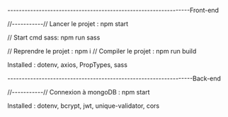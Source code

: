 

----------------------------------------------------------------Front-end

//-----------// Lancer le projet : npm start

// Start cmd sass: npm run sass

// Reprendre le projet : npm i
// Compiler le projet : npm run build

Installed : 
dotenv, axios, PropTypes, sass


-----------------------------------------------------------------Back-end 

//-----------// Connexion à mongoDB : npm start

Installed : 
dotenv, bcrypt, jwt, unique-validator, cors

